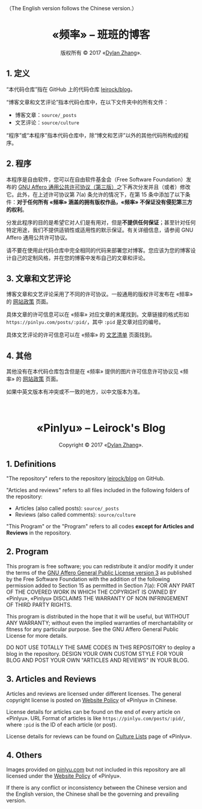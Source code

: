 （The English version follows the Chinese version.）

# <div align="center">«频率» – 班班的博客</div>

<p align="center">版权所有 © 2017 «<a href="https://dlzhang.com">Dylan Zhang</a>».</p>

## 1. 定义

“本代码仓库”指在 GitHub 上的代码仓库 [leirock/blog](https://github.com/leirock/blog)。

“博客文章和文艺评论”指本代码仓库中，在以下文件夹中的所有文件：

- 博客文章：`source/_posts`
- 文艺评论：`source/culture`

“程序”或“本程序”指本代码仓库中，除“博文和艺评”以外的其他代码所构成的程序。

## 2. 程序

本程序是自由软件，您可以在自由软件基金会（Free Software Foundation）发布的 [GNU Affero 通用公共许可协议（第三版）](https://www.gnu.org/licenses/agpl-3.0.html)之下再次分发并且（或者）修改它。此外，在上述许可协议第 7(a) 条允许的情况下，在第 15 条中添加了以下条件：**对于任何所有 «频率» 涵盖的拥有版权作品，«频率» 不保证没有侵犯第三方的权利**。

分发此程序的目的是希望它对人们是有用对，但是**不提供任何保证**；甚至针对任何特定用途，我们不提供适销性或适用性的默示保证。有关详细信息，请参阅 GNU Affero 通用公共许可协议。

请不要在使用此代码仓库中完全相同的代码来部署您对博客。您应该为您的博客设计自己的定制风格，并在您的博客中发布自己的文章和评论。

## 3. 文章和文艺评论

博客文章和文艺评论采用了不同的许可协议。一般通用的版权许可发布在 «频率» 的 [网站政策](https://pinlyu.com/policy/) 页面。

具体文章的许可信息可以在 «频率» 对应文章的末尾找到。文章链接的格式形如 `https://pinlyu.com/posts/:pid/`，其中 `:pid` 是文章对应的编号。

具体文艺评论的许可信息可以在 «频率» 的 [文艺清单](https://pinlyu.com/culture/) 页面找到。

## 4. 其他

其他没有在本代码仓库包含但是在 «频率» 提供的图片许可信息许可协议见 «频率» 的 [网站政策](https://pinlyu.com/policy/) 页面。

如果中英文版本有冲突或不一致的地方，以中文版本为准。

<br />

# <div align="center">«Pinlyu» – Leirock's Blog</div>

<p align="center">Copyright © 2017 «<a href="https://dlzhang.com">Dylan Zhang</a>».</p>

## 1. Definitions

"The repository" refers to the repository [leirock/blog](https://github.com/leirock/blog) on GitHub.

"Articles and reviews" refers to all files included in the following folders of the repository:

- Articles (also called posts): `source/_posts`
- Reviews (also called comments): `source/culture`

"This Program" or the "Program" refers to all codes **except for Articles and Reviews** in the repository.

## 2. Program

This program is free software; you can redistribute it and/or modify it under the terms of the [GNU Affero General Public License version 3](https://www.gnu.org/licenses/agpl-3.0.html) as published by the Free Software Foundation with the addition of the following permission added to Section 15 as permitted in Section 7(a): FOR ANY PART OF THE COVERED WORK IN WHICH THE COPYRIGHT IS OWNED BY «Pinlyu», «Pinlyu» DISCLAIMS THE WARRANTY OF NON INFRINGEMENT OF THIRD PARTY RIGHTS.

This program is distributed in the hope that it will be useful, but WITHOUT ANY WARRANTY; without even the implied warranties of merchantability or fitness for any particular purpose. See the GNU Affero General Public License for more details.

DO NOT USE TOTALLY THE SAME CODES IN THIS REPOSITORY to deploy a blog in the repository. DESIGN YOUR OWN CUSTOM STYLE FOR YOUR BLOG AND POST YOUR OWN "ARTICLES AND REVIEWS" IN YOUR BLOG.

## 3. Articles and Reviews

Articles and reviews are licensed under different licenses. The general copyright license is posted on [Website Policy](https://pinlyu.com/policy/) of «Pinlyu» in Chinese.

License details for articles can be found on the end of every article on «Pinlyu». URL Format of articles is like `https://pinlyu.com/posts/:pid/`, where `:pid` is the ID of each article (or post).

License details for reviews can be found on [Culture Lists](https://pinlyu.com/culture/) page of «Pinlyu».

## 4. Others

Images provided on [pinlyu.com](https://pinlyu.com) but not included in this repository are all licensed under the [Website Policy](https://pinlyu.com/policy/) of «Pinlyu».

If there is any conflict or inconsistency between the Chinese version and the English version, the Chinese shall be the governing and prevailing version.